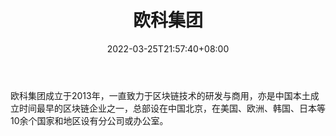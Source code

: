 ﻿---
weight: 
title: "欧科集团"
description: "欧科集团成立于2013年，一直致力于区块链技术的研发与商用，亦是中国本土成立时间最早的区块链企业之一，总部设在中国北京，在美国、欧洲、韩国、日本等10余个国家和地区设有分公..."
date: 2022-03-25T21:57:40+08:00
lastmod: 2022-03-25T16:45:40+08:00
draft: false
authors: ["Metabd"]
featuredImage: "oukejituan.png"
link: ""
tags: ["投资机构","欧科集团"]
categories: ["navigation"]
navigation: ["投资机构"]
lightgallery: true
toc: true
pinned: false
recommend: false
recommend1: false
---
欧科集团成立于2013年，一直致力于区块链技术的研发与商用，亦是中国本土成立时间最早的区块链企业之一，总部设在中国北京，在美国、欧洲、韩国、日本等10余个国家和地区设有分公司或办公室。
